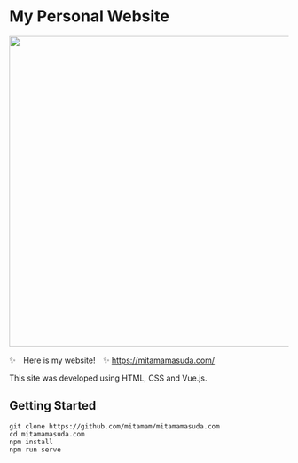 # My Personal Website
<img src="https://github.com/mitamam/mitamamasuda.com/assets/82627076/04e5dc01-a341-4fb4-bca6-0693cb5b7255" width="560px">


✨　Here is my website!　✨
https://mitamamasuda.com/

This site was developed using HTML, CSS and Vue.js.

## Getting Started
```
git clone https://github.com/mitamam/mitamamasuda.com
cd mitamamasuda.com
npm install
npm run serve
```
